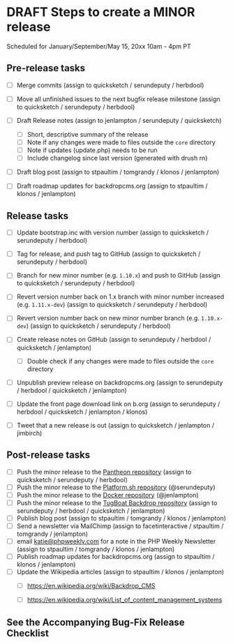 DRAFT Steps to create a MINOR release
=====================================
Scheduled for January/September/May 15, 20xx 10am - 4pm PT

## Pre-release tasks

- [ ] Merge commits (assign to quicksketch / serundeputy / herbdool)
- [ ] Move all unfinished issues to the next bugfix release milestone (assign to quicksketch / serundeputy / herbdool)
- [ ] Draft Release notes (assign to jenlampton / serundeputy / quicksketch)
  - [ ] Short, descriptive summary of the release
  - [ ] Note if any changes were made to files outside the `core` directory
  - [ ] Note if updates (update.php) needs to be run
  - [ ] Include changelog since last version (generated with drush rn)
- [ ] Draft blog post (assign to stpaultim / tomgrandy / klonos / jenlampton)
- [ ] Draft roadmap updates for backdropcms.org (assign to stpaultim / klonos / jenlampton)


## Release tasks

- [ ] Update bootstrap.inc with version number (assign to quicksketch / serundeputy / herbdool)
- [ ] Tag for release, and push tag to GitHub (assign to quicksketch / serundeputy / herbdool)
- [ ] Branch for new minor number (e.g. `1.10.x`) and push to GitHub (assign to quicksketch / serundeputy / herbdool)
- [ ] Revert version number back on 1.x branch with minor number increased (e.g. `1.11.x-dev`) (assign to quicksketch / serundeputy / herbdool)
- [ ] Revert version number back on new minor number branch (e.g. `1.10.x-dev`) (assign to quicksketch / serundeputy / herbdool)
- [ ] Create release notes on GitHub (assign to serundeputy / herbdool / quicksketch / jenlampton)
  - [ ] Double check if any changes were made to files outside the `core` directory
- [ ] Unpublish preview release on backdropcms.org (assign to serundeputy / herbdool / quicksketch / jenlampton)
- [ ] Update the front page download link on b.org (assign to serundeputy / herbdool / quicksketch / jenlampton / klonos)
- [ ] Tweet that a new release is out (assign to quicksketch / jenlampton / jimbirch)


## Post-release tasks

- [ ] Push the minor release to the [Pantheon repository](https://github.com/backdrop-ops/backdrop-pantheon) (assign to quicksketch / serundeputy / herbdool)
- [ ] Push the minor release to the [Platform.sh repository](https://github.com/platformsh/platformsh-example-backdrop) (@serundeputy)
- [ ] Push the minor release to the [Docker repository](https://github.com/docker-library/official-images/blob/master/library/backdrop) (@jenlampton)
- [ ] Push the minor release to the [TugBoat Backdrop repository](https://github.com/backdrop-ops/backdrop-tugboat) (assign to serundeputy / herbdool / quicksketch / jenlampton)
- [ ] Publish blog post (assign to stpaultim / tomgrandy / klonos / jenlampton)
- [ ] Send a newsletter via MailChimp (assign to facetinteractive / stpaultim / tomgrandy / jenlampton)
- [ ] email katie@phpweekly.com for a note in the PHP Weekly Newsletter (assign to stpaultim / tomgrandy / klonos / jenlampton)
- [ ] Publish roadmap updates for backdropcms.org (assign to stpaultim / klonos / jenlampton)
- [ ] Update the Wikipedia articles (assign to stpaultim / klonos / jenlampton)
  - [ ] https://en.wikipedia.org/wiki/Backdrop_CMS
  - [ ] https://en.wikipedia.org/wiki/List_of_content_management_systems


See the Accompanying Bug-Fix Release Checklist
----------------------------------------------
